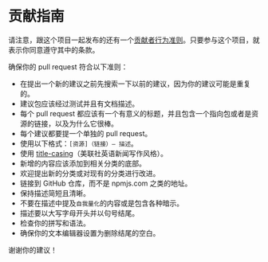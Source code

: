 # 贡献指南

请注意，跟这个项目一起发布的还有一个[贡献者行为准则](https://github.com/spring-projects/spring-framework/blob/master/CODE_OF_CONDUCT.adoc)。只要参与这个项目，就表示你同意遵守其中的条款。

确保你的 pull request 符合以下准则：

- 在提出一个新的建议之前先搜索一下以前的建议，因为你的建议可能是重复的。
- 建议包应该经过测试并且有文档描述。
- 每个 pull request 都应该有一个有意义的标题，并且包含一个指向包或者是资源的链接，以及为什么它很棒。
- 每个建议都要提一个单独的 pull request。
- 使用以下格式：`[资源]（链接）— 描述`。
- 使用 [title-casing](http://titlecapitalization.com)（美联社英语新闻写作风格）。
- 新增的内容应该添加到相关分类的底部。
- 欢迎提出新的分类或对现有的分类进行改进。
- 链接到 GitHub 仓库，而不是 npmjs.com 之类的地址。
- 保持描述简短且清晰。
- 不要在描述中提及`自我量化`的内容或是包含各种暗示。
- 描述要以大写字母开头并以句号结尾。
- 检查你的拼写和语法。
- 确保你的文本编辑器设置为删除结尾的空白。

谢谢你的建议！

